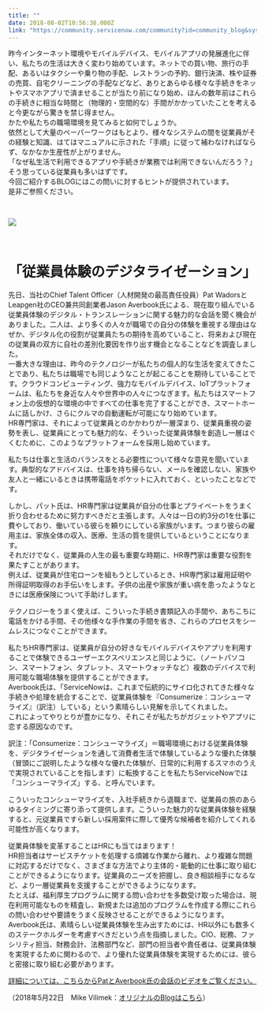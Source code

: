 ```yaml
---
title: ""
date: 2018-08-02T10:56:38.000Z
link: "https://community.servicenow.com/community?id=community_blog&sys_id=bb7516efdbafdb00fece0b55ca96197a"
---
```

<p>昨今インターネット環境やモバイルデバイス、モバイルアプリの発展進化に伴い、私たちの生活は大きく変わり始めています。ネットでの買い物、旅行の手配、あるいはタクシーや乗り物の手配、レストランの予約、銀行決済、株や証券の売買、自宅クリーニングの手配などなど、ありとあらゆる様々な手続きをネットやスマホアプリで済ませることが当たり前になり始め、ほんの数年前はこれらの手続きに相当な時間と&#xff08;物理的・空間的な&#xff09;手間がかかっていたことを考えると今更ながら驚きを禁じ得ません。<br />かたや私たちの職場環境を見てみると如何でしょうか。<br />依然として大量のペーパーワークはもとより、様々なシステムの間を従業員がその経験と知識、はてはマニュアルに示された「手順」に従って補わなければならず、なかなか生産性が上がりません。<br />「なぜ私生活で利用できるアプリや手続きが業務では利用できないんだろう&#xff1f;」そう思っている従業員も多いはずです。<br />今回ご紹介するBLOGにはこの問いに対するヒントが提供されています。<br />是非ご参照ください。</p>
<p> </p>
<p><strong><img src="7ab43a96dbcc6b042be0a851ca96197a.iix" /></strong></p>
<p> </p>
<h1><strong>「従業員体験のデジタライゼーション」</strong></h1>
<p>先日、当社のChief Talent Officer&#xff08;人材開発の最高責任役員&#xff09;Pat WadorsとLeapgen社のCEO兼共同創業者Jason Averbook氏による、現在取り組んでいる従業員体験のデジタル・トランスレーションに関する魅力的な会話を聞く機会がありました。二人は、より多くの人々が職場での自分の体験を重視する理由はなぜか、デジタル化の役割が従業員たちの期待を高めていること、将来および現在の従業員の双方に自社の差別化要因を作り出す機会となることなどを調査しました。<br />一番大きな理由は、昨今のテクノロジーが私たちの個人的な生活を変えてきたことであり、私たちは職場でも同じようなことが起こることを期待していることです。クラウドコンピューティング、強力なモバイルデバイス、IoTプラットフォームは、私たちを身近な人々や世界中の人々につなぎます。私たちはスマートフォン上の仮想的な環境の中ですべての仕事を完了することができ、スマートホームに話しかけ、さらにクルマの自動運転が可能になり始めています。<br />HR専門家は、それによって従業員とのかかわりが一層深まり、従業員重視の姿勢を表し、従業員にとっても魅力的な、そういった従業員体験を創造し一層はぐくむために、このようなプラットフォームを採用し始めています。</p>
<p>私たちは仕事と生活のバランスをとる必要性について様々な意見を聞いています。典型的なアドバイスは、仕事を持ち帰らない、メールを確認しない、家族や友人と一緒にいるときは携帯電話をポケットに入れておく、といったことなどです。</p>
<p>しかし、パット氏は、HR専門家は従業員が自分の仕事とプライベートをうまく折り合わせるために努力すべきだと主張します。人々は一日の約3分の1を仕事に費やしており、働いている彼らを頼りにしている家族がいます。つまり彼らの雇用主は、家族全体の収入、医療、生活の質を提供しているということになります。<br />それだけでなく、従業員の人生の最も重要な時期に、HR専門家は重要な役割を果たすことがあります。<br />例えば、従業員が住宅ローンを組もうとしているとき、HR専門家は雇用証明や所得証明取得のお手伝いをします。子供の出産や家族が重い病を患ったようなときには医療保険について手助けします。</p>
<p>テクノロジーをうまく使えば、こういった手続き書類記入の手間や、あちこちに電話をかける手間、その他様々な手作業の手間を省き、これらのプロセスをシームレスにつなぐことができます。</p>
<p>私たちHR専門家は、従業員が自分の好きなモバイルデバイスやアプリを利用することで体験できるユーザーエクスペリエンスと同じように、&#xff08;ノートパソコン、スマートフォン、タブレット、スマートウォッチなど&#xff09;複数のデバイスで利用可能な職場体験を提供することができます。<br />Averbook氏は、「ServiceNowは、これまで伝統的にサイロ化されてきた様々な手続きや処理を統合することで、従業員体験を『Consumerize&#xff1a;コンシューマライズ』&#xff08;訳注&#xff09;している」という素晴らしい見解を示してくれました。<br />これによってやりとりが豊かになり、それこそが私たちがガジェットやアプリに恋する原因なのです。</p>
<p>訳注&#xff1a;「Consumerize&#xff1a;コンシューマライズ」&#xff1d;職場環境における従業員体験を、デジタライゼーションを通して消費者生活で体験しているような優れた体験&#xff08;冒頭にご説明したような様々な優れた体験が、日常的に利用するスマホのうえで実現されていることを指します&#xff09;に転換することを私たちServiceNowでは「コンシューマライズ」する、と呼んでいます。</p>
<p>こういったコンシューマライズを、入社手続きから退職まで、従業員の旅のあらゆるタイミングに寄り添って提供します。こういった魅力的な従業員体験を経験すると、元従業員ですら新しい採用案件に際して優秀な候補者を紹介してくれる可能性が高くなります。</p>
<p>従業員体験を変革することはHRにも当てはまります&#xff01;<br />HR担当者はサービスチケットを処理する煩雑な作業から離れ、より複雑な問題に対応するだけでなく、さまざまな方法でより主体的・能動的に仕事に取り組むことができるようになります。従業員のニーズを把握し、良き相談相手になるなど、より一層従業員を支援することができるようになります。<br />たとえば、福利厚生プログラムに関する問い合わせを多数受け取った場合は、現在利用可能なものを精査し、新規または追加のプログラムを作成する際にこれらの問い合わせや要請をうまく反映させることができるようになります。<br />Averbook氏は、素晴らしい従業員体験を生み出すためには、HR以外にも数多くのステークホルダーを考慮すべきだという点を指摘しました。CIO、総務、ファシリティ担当、財務会計、法務部門など、部門の担当者や責任者は、従業員体験を実現するために関わるので、より優れた従業員体験を実現するためには、彼らと密接に取り組む必要があります。</p>
<p><a href="https://gateway.on24.com/wcc/gateway/servicenow/1237365/1630243/the-future-of-work-why-the-digital-employee-experience-matters" rel="nofollow">詳細については、こちらからPatとAverbook氏の会話のビデオをご覧ください。</a></p>
<p>&#xff08;2018年5月22日　Mike Vilimek&#xff1a;<a title="The Digitization of the Employee Experience" href="https://servicematters.servicenow.com/2018/05/22/digitization-employee-experience/" rel="nofollow">オリジナルのBlogはこちら</a>&#xff09;</p>
<p> </p>